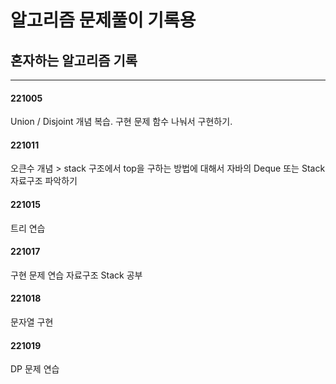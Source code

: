 # 알고리즘 문제풀이 기록용

## 혼자하는 알고리즘 기록
--------------

#### 221005
Union / Disjoint 개념 복습.
구현 문제 함수 나눠서 구현하기.

#### 221011
오큰수 개념 > stack 구조에서 top을 구하는 방법에 대해서
자바의 Deque 또는 Stack 자료구조 파악하기

#### 221015
트리 연습

#### 221017
구현 문제 연습
자료구조 Stack 공부

#### 221018
문자열
구현

#### 221019
DP 문제 연습

